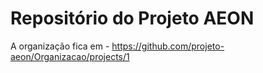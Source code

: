 # Repositório do Projeto AEON
A organização fica em - https://github.com/projeto-aeon/Organizacao/projects/1
